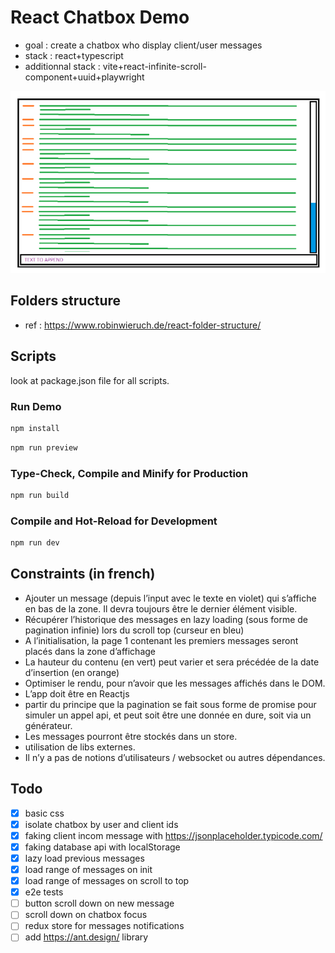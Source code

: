 # React Chatbox Demo

- goal : create a chatbox who display client/user messages
- stack : react+typescript
- additionnal stack : vite+react-infinite-scroll-component+uuid+playwright

![Screenshot](./public/screenshot.png)

## Folders structure

- ref : https://www.robinwieruch.de/react-folder-structure/

## Scripts

look at package.json file for all scripts.

### Run Demo

```sh
npm install
```

```sh
npm run preview
```

### Type-Check, Compile and Minify for Production

```sh
npm run build
```

### Compile and Hot-Reload for Development

```sh
npm run dev
```

## Constraints (in french)

- Ajouter un message (depuis l’input avec le texte en violet) qui s’affiche en bas de la zone. Il devra toujours être le dernier élément visible.
- Récupérer l’historique des messages en lazy loading (sous forme de pagination infinie) lors du scroll top (curseur en bleu)
- A l’initialisation, la page 1 contenant les premiers messages seront placés dans la zone d’affichage
- La hauteur du contenu (en vert) peut varier et sera précédée de la date d’insertion (en orange)
- Optimiser le rendu, pour n’avoir que les messages affichés dans le DOM.
- L’app doit être en Reactjs
- partir du principe que la pagination se fait sous forme de promise pour simuler un appel api, et peut soit être une donnée en dure, soit via un générateur.
- Les messages pourront être stockés dans un store.
- utilisation de libs externes.
- Il n’y a pas de notions d’utilisateurs / websocket ou autres dépendances.

## Todo

- [x] basic css
- [x] isolate chatbox by user and client ids
- [x] faking client incom message with https://jsonplaceholder.typicode.com/
- [x] faking database api with localStorage
- [x] lazy load previous messages
- [x] load range of messages on init
- [x] load range of messages on scroll to top
- [x] e2e tests
- [ ] button scroll down on new message
- [ ] scroll down on chatbox focus
- [ ] redux store for messages notifications
- [ ] add https://ant.design/ library

